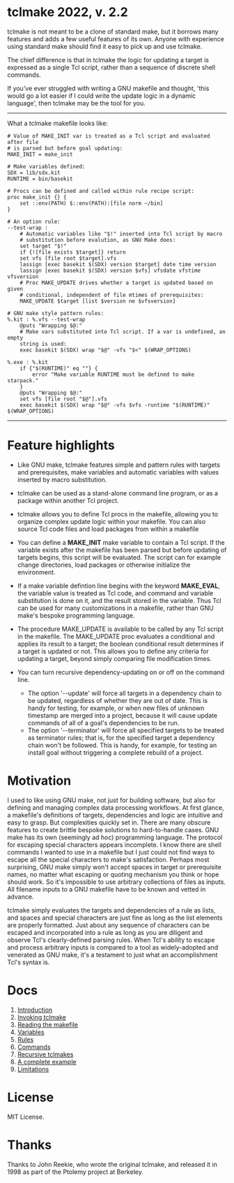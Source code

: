 # tclmake 2022, v. 2.2

tclmake is not meant to be a clone of standard make, but it borrows many
features and adds a few useful features of its own. Anyone with experience 
using standard make should find it easy to pick up and use tclmake.

The chief difference is that in tclmake the logic for updating a target is 
expressed as a single Tcl script, rather than a sequence of discrete shell 
commands.

If you've ever struggled with writing a GNU makefile and thought, 'this would 
go a lot easier if I could write the update logic in a dynamic language', then
tclmake may be the tool for you.

------

What a tclmake makefile looks like:

    # Value of MAKE_INIT var is treated as a Tcl script and evaluated after file
    # is parsed but before goal updating:
    MAKE_INIT = make_init
    
    # Make variables defined:
    SDX = lib/sdx.kit
    RUNTIME = bin/basekit
    
    # Procs can be defined and called within rule recipe script:
    proc make_init {} {
    	set ::env(PATH) $::env(PATH):[file norm ~/bin]
    }
    
    # An option rule:
    --test-wrap :
    	# Automatic variables like "$!" inserted into Tcl script by macro
    	# substitution before evalution, as GNU Make does:
    	set target "$!"
    	if {![file exists $target]} return
    	set vfs [file root $target].vfs
    	lassign [exec basekit $(SDX) version $target] date time version
    	lassign [exec basekit $(SDX) version $vfs] vfsdate vfstime vfsversion
    	# Proc MAKE_UPDATE drives whether a target is updated based on given
    	# conditional, independent of file mtimes of prerequisites:
    	MAKE_UPDATE $target [list $version ne $vfsversion]
    
    # GNU make style pattern rules:
    %.kit : %.vfs --test-wrap
    	@puts "Wrapping $@:"
    	# Make vars substituted into Tcl script. If a var is undefined, an empty
    	string is used:
    	exec basekit $(SDX) wrap "$@" -vfs "$<" $(WRAP_OPTIONS)
    
    %.exe : %.kit
    	if {"$(RUNTIME)" eq ""} {
    		error "Make variable RUNTIME must be defined to make starpack."
    	}
    	@puts "Wrapping $@:"
    	set vfs [file root "$@"].vfs
    	exec basekit $(SDX) wrap "$@" -vfs $vfs -runtime "$(RUNTIME)" $(WRAP_OPTIONS)

------

# Feature highlights

- Like GNU make, tclmake features simple and pattern rules with targets and 
prerequisites, make variables and automatic variables with values inserted by 
macro substitution.

- tclmake can be used as a stand-alone command line program, or as a package
within another Tcl project.

- tclmake allows you to define Tcl procs in the makefile, allowing you to 
organize complex update logic within your makefile.  You can also source Tcl 
code files and load packages from within a makefile

- You can define a **MAKE_INIT** make variable to contain a Tcl script.  If the 
variable exists after the makefile has been parsed but before updating of 
targets begins, this script will be evaluated.  The script can for example 
change directories, load packages or otherwise initialize the environment.

- If a make variable defintion line begins with the keyword **MAKE_EVAL**, the 
variable value is treated as Tcl code, and command and variable substitution is 
done on it, and the result stored in the variable.  Thus Tcl can be used for 
many customizations in a makefile, rather than GNU make's bespoke programming 
language.

- The procedure MAKE_UPDATE is available to be called by any Tcl script in the 
makefile.  The MAKE_UPDATE proc evaluates a conditional and applies its result 
to a target; the boolean conditional result determines if a target is updated 
or not.  This allows you to define any criteria for updating a target, beyond 
simply comparing file modification times.
  
- You can turn recursive dependency-updating on or off on the command line.  
  - The option '--update' will force all targets in a dependency chain to be 
updated, regardless of whether they are out of date.  This is handy for 
testing, for example, or when new files of unknown timestamp are merged into a 
project, because it will cause update commands of all of a goal's dependencies 
to be run.
  - The option '--terminator' will force all specified targets to be treated as 
terminator rules; that is, for the specified target a dependency chain won't be 
followed. This is handy, for example, for testing an install goal without 
triggering a complete rebuild of a project.

# Motivation

I used to like using GNU make, not just for building software, but also for 
defining and managing complex data processing workflows.  At first glance, a 
makefile's definitions of targets, dependencies and logic are intuitive and 
easy to grasp.  But complexities quickly set in.  There are many obscure 
features to create brittle bespoke solutions to hard-to-handle cases.  GNU make 
has its own (seemingly ad hoc) programming language.  The protocol for escaping 
special characters appears incomplete.  I know there are shell commands I 
wanted to use in a makefile but I just could not find ways to escape all the 
special characters to make's satisfaction.  Perhaps most surprising, GNU make 
simply won't accept spaces in target or prerequisite names, no matter what 
escaping or quoting mechanism you think or hope should work.  So it's 
impossible to use arbitrary collections of files as inputs.  All filename 
inputs to a GNU makefile have to be known and vetted in advance.

tclmake simply evaluates the targets and dependencies of a rule as lists, and 
spaces and special characters are just fine as long as the list elements are 
properly formatted.  Just about any sequence of characters can be escaped and 
incorporated into a rule as long as you are diligent and observe Tcl's 
clearly-defined parsing rules. When Tcl's ability to escape and process 
arbitrary inputs is compared to a tool as widely-adopted and venerated as GNU 
make, it's a testament to just what an accomplishment Tcl's syntax is.

# Docs 

  1. [Introduction](./doc/introduction.md)
  2. [Invoking tclmake](./doc/running.md)
  3. [Reading the makefile](./doc/parsing.md)
  4. [Variables](./doc/variables.md)
  5. [Rules](./doc/rules.md)
  6. [Commands](./doc/commands.md)
  7. [Recursive tclmakes](./doc/recursion.md)
  8. [A complete example](./doc/example.md)
  9. [Limitations](./doc/limitations.md)


# License

MIT License.

# Thanks

Thanks to John Reekie, who wrote the original tclmake, and released it in 1998 
as part of the Ptolemy project at Berkeley.